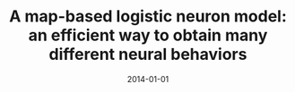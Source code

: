 ---
title: "A map-based logistic neuron model: an efficient way to obtain many different neural behaviors"
collection: publications
permalink: /publication/2014-01-01-A-map-based-logistic-neuron-model-an-efficient-way-to-obtain-many-different-neural-behaviors
date: 2014-01-01
venue: 'BMC Neurosci.'
paperurl: 'http://dx.doi.org/10.1186/1471-2202-15-S1-P24'
citation: ' Rafael Stenzinger,  Jheniffer Gonsalves,  <u>Mauricio Girardi-Schappo</u>,  Marcelo Tragtenberg, &quot;A map-based logistic neuron model: an efficient way to obtain many different neural behaviors.&quot; BMC Neurosci., 2014.'
---